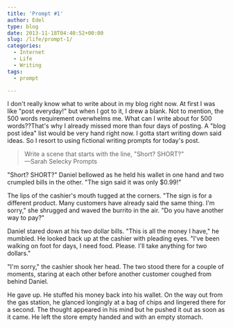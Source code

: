 ```yaml
---
title: 'Prompt #1'
author: Edel
type: blog
date: 2013-11-18T04:40:52+00:00
slug: /life/prompt-1/
categories:
  - Internet
  - Life
  - Writing
tags:
  - prompt

---
```

I don't really know what to write about in my blog right now. At first I was like "post everyday!" but when I got to it, I drew a blank. Not to mention, the 500 words requirement overwhelms me. What can I write about for 500 words??That's why I already missed more than four days of posting. A "blog post idea" list would be very hand right now. I gotta start writing down said ideas. So I resort to using fictional writing prompts for today's post.

> Write a scene that starts with the line, "Short? SHORT?"  
> &mdash;Sarah Selecky Prompts

"Short? SHORT?" Daniel bellowed as he held his wallet in one hand and two crumpled bills in the other. "The sign said it was only $0.99!"

The lips of the cashier's mouth tugged at the corners. "The sign is for a different product. Many customers have already said the same thing. I'm sorry," she shrugged and waved the burrito in the air. "Do you have another way to pay?"

Daniel stared down at his two dollar bills. "This is all the money I have," he mumbled. He looked back up at the cashier with pleading eyes. "I've been walking on foot for days, I need food. Please. I'll take anything for two dollars."

"I'm sorry," the cashier shook her head. The two stood there for a couple of moments, staring at each other before another customer coughed from behind Daniel.

He gave up. He stuffed his money back into his wallet. On the way out from the gas station, he glanced longingly at a bag of chips and lingered there for a second. The thought appeared in his mind but he pushed it out as soon as it came. He left the store empty handed and with an empty stomach.


